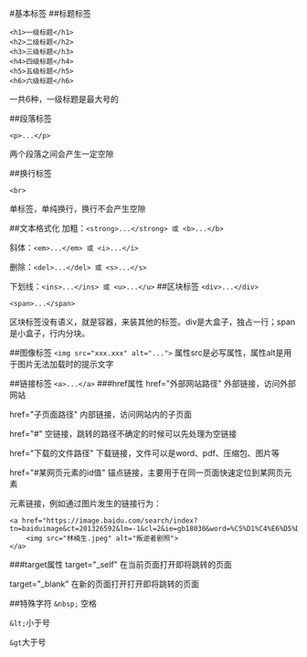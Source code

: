 #基本标签
##标题标签
```
<h1>一级标题</h1>
<h2>二级标题</h2>
<h3>三级标题</h3>
<h4>四级标题</h4>
<h5>五级标题</h5>
<h6>六级标题</h6>
```
一共6种，一级标题是最大号的

##段落标签

`<p>...</p>`

两个段落之间会产生一定空隙

##换行标签

`<br>`

单标签，单纯换行，换行不会产生空隙

##文本格式化
加粗：`<strong>...</strong> 或 <b>...</b>`

斜体：`<em>...</em> 或 <i>...</i>`

删除：`<del>...</del> 或 <s>...</s>`

下划线：`<ins>...</ins> 或 <u>...</u>`
##区块标签
`<div>...</div>`

`<span>...</span>`

区块标签没有语义，就是容器，来装其他的标签。div是大盒子，独占一行；span是小盒子，行内分块。

##图像标签
`<img src="xxx.xxx" alt="...">`
属性src是必写属性，属性alt是用于图片无法加载时的提示文字

##链接标签
`<a>...</a>`
###href属性
href="外部网站路径"  外部链接，访问外部网站 

href="子页面路径"	  内部链接，访问网站内的子页面

href="#"			  空链接，跳转的路径不确定的时候可以先处理为空链接

href="下载的文件路径"	下载链接，文件可以是word、pdf、压缩包、图片等

href="#某网页元素的id值" 锚点链接，主要用于在同一页面快速定位到某网页元素

元素链接，例如通过图片发生的链接行为：

```
<a href="https://image.baidu.com/search/index?tn=baiduimage&ct=201326592&lm=-1&cl=2&ie=gb18030&word=%C5%D1%C4%E6%D5%DF%BE%E7%D5%D5&fr=ala&ala=1&alatpl=normal&pos=0">
    <img src="林楠生.jpeg" alt="叛逆者剧照"> 
</a>
```
###target属性
target="_self" 在当前页面打开即将跳转的页面

target="_blank" 在新的页面打开打开即将跳转的页面

##特殊字符
`&nbsp;` 空格

`&lt;`小于号

`&gt`大于号
